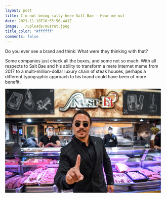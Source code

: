 ```yaml
---
layout: post
title: I'm not being salty here Salt Bae - Hear me out
date: 2021-11-18T16:55:56.441Z
image: ../uploads/nusret.jpeg
title_color: "#ffffff"
comments: false
---
```

Do you ever see a brand and think: What were they thinking with that? 

Some companies just check all the boxes, and some not so much. With all respects to Salt Bae and his ability to transform a mere internet meme from 2017 to a multi-million-dollar luxury chain of steak houses, perhaps a different typographic approach to his brand could have been of more benefit.

![(Photo: Ozan Kose /AFP/Getty)](../uploads/nusret.jpeg)